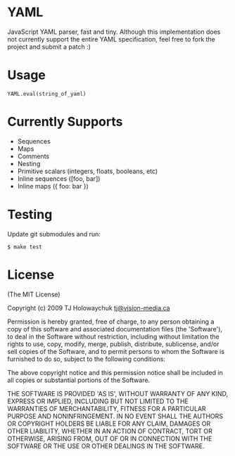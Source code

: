 
# YAML

JavaScript YAML parser, fast and tiny. Although this implementation
does not currently support the entire YAML specification, feel free to
fork the project and submit a patch :) 

# Usage

    YAML.eval(string_of_yaml)
    
# Currently Supports

  * Sequences
  * Maps
  * Comments
  * Nesting
  * Primitive scalars (integers, floats, booleans, etc)
  * Inline sequences ([foo, bar])
  * Inline maps ({ foo: bar })
    
# Testing

Update git submodules and run:

    $ make test

# License 

(The MIT License)

Copyright (c) 2009 TJ Holowaychuk <tj@vision-media.ca>

Permission is hereby granted, free of charge, to any person obtaining
a copy of this software and associated documentation files (the
'Software'), to deal in the Software without restriction, including
without limitation the rights to use, copy, modify, merge, publish,
distribute, sublicense, and/or sell copies of the Software, and to
permit persons to whom the Software is furnished to do so, subject to
the following conditions:

The above copyright notice and this permission notice shall be
included in all copies or substantial portions of the Software.

THE SOFTWARE IS PROVIDED 'AS IS', WITHOUT WARRANTY OF ANY KIND,
EXPRESS OR IMPLIED, INCLUDING BUT NOT LIMITED TO THE WARRANTIES OF
MERCHANTABILITY, FITNESS FOR A PARTICULAR PURPOSE AND NONINFRINGEMENT.
IN NO EVENT SHALL THE AUTHORS OR COPYRIGHT HOLDERS BE LIABLE FOR ANY
CLAIM, DAMAGES OR OTHER LIABILITY, WHETHER IN AN ACTION OF CONTRACT,
TORT OR OTHERWISE, ARISING FROM, OUT OF OR IN CONNECTION WITH THE
SOFTWARE OR THE USE OR OTHER DEALINGS IN THE SOFTWARE.